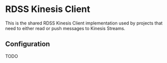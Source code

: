 # RDSS Kinesis Client

This is the shared RDSS Kinesis Client implementation used by projects that need
to either read or push messages to Kinesis Streams.

## Configuration

TODO
